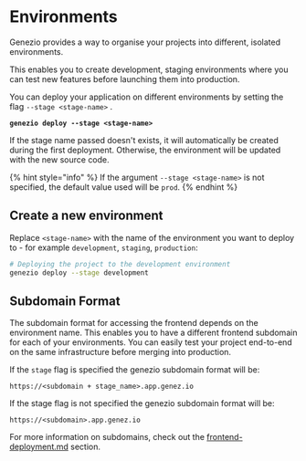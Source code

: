 # Environments

Genezio provides a way to organise your projects into different, isolated environments.

This enables you to create development, staging environments where you can test new features before launching them into production.

You can deploy your application on different environments by setting the flag `--stage <stage-name>` .&#x20;

<pre class="language-bash"><code class="lang-bash"><strong>genezio deploy --stage &#x3C;stage-name>
</strong></code></pre>

If the stage name passed doesn't exists, it will automatically be created during the first deployment. Otherwise, the environment will be updated with the new source code.

{% hint style="info" %}
If the argument `--stage <stage-name>` is not specified, the default value used will be `prod`.
{% endhint %}

## Create a new environment

Replace `<stage-name>` with the name of the environment you want to deploy to - for example `development`, `staging`, `production`:

```bash
# Deploying the project to the development environment 
genezio deploy --stage development
```

## Subdomain Format

The subdomain format for accessing the frontend depends on the environment name. This enables you to have a different frontend subdomain for each of your environments.  You can easily test your project end-to-end on the same infrastructure before merging into production.&#x20;

If the `stage` flag is specified the genezio subdomain format will be:

`https://<subdomain + stage_name>.app.genez.io`

If the stage flag is not specified the genezio subdomain format will be:

`https://<subdomain>.app.genez.io`

For more information on subdomains, check out the [frontend-deployment.md](frontend-deployment.md "mention") section.
